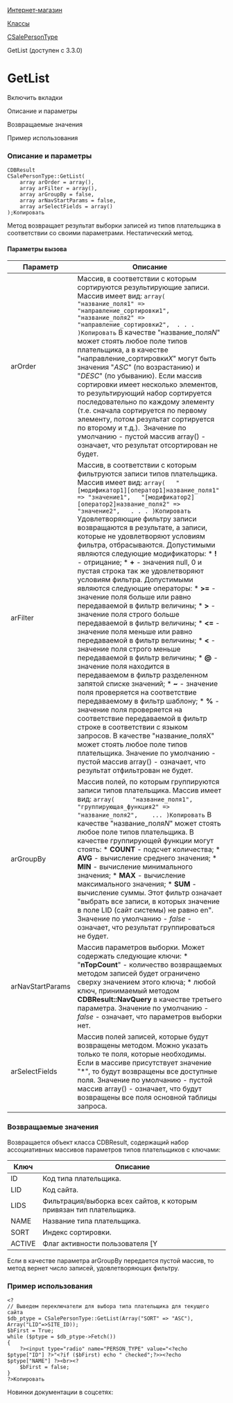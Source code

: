 [Интернет-магазин](/api_help/sale/index.php)

[Классы](/api_help/sale/classes/index.php)

[CSalePersonType](/api_help/sale/classes/csalepersontype/index.php)

GetList (доступен с 3.3.0)

GetList
=======

Включить вкладки

Описание и параметры

Возвращаемые значения

Пример использования

### Описание и параметры

```
CDBResult
CSalePersonType::GetList(
	array arOrder = array(),
	array arFilter = array(),
	array arGroupBy = false,
	array arNavStartParams = false,
	array arSelectFields = array()
);Копировать
```

Метод возвращает результат выборки записей из типов плательщика в соответствии со своими параметрами. Нестатический метод.

#### Параметры вызова

| Параметр | Описание |
| --- | --- |
| arOrder | Массив, в соответствии с которым сортируются результирующие записи. Массив имеет вид:  ``` array( 	"название_поля1" => "направление_сортировки1", 	"название_поля2" => "направление_сортировки2", 	. . . )Копировать ```  В качестве "название\_поля*N*" может стоять любое поле типов плательщика, а в качестве "направление\_сортировки*X*" могут быть значения "*ASC*" (по возрастанию) и "*DESC*" (по убыванию).    Если массив сортировки имеет несколько элементов, то результирующий набор сортируется последовательно по каждому элементу (т.е. сначала сортируется по первому элементу, потом результат сортируется по второму и т.д.).     Значение по умолчанию - пустой массив array() - означает, что результат отсортирован не будет. |
| arFilter | Массив, в соответствии с которым фильтруются записи типов плательщика. Массив имеет вид:  ``` array( 	"[модификатор1][оператор1]название_поля1" => "значение1", 	"[модификатор2][оператор2]название_поля2" => "значение2", 	. . . )Копировать ```  Удовлетворяющие фильтру записи возвращаются в результате, а записи, которые не удовлетворяют условиям фильтра, отбрасываются.    Допустимыми являются следующие модификаторы:  * **!** - отрицание; * **+** - значения null, 0 и пустая строка так же удовлетворяют условиям фильтра.  Допустимыми являются следующие операторы:  * **>=** - значение поля больше или равно передаваемой в фильтр величины; * **>** - значение поля строго больше передаваемой в фильтр величины; * **<=** - значение поля меньше или равно передаваемой в фильтр величины; * **<** - значение поля строго меньше передаваемой в фильтр величины; * **@** - значение поля находится в передаваемом в фильтр разделенном запятой списке значений; * **~** - значение поля проверяется на соответствие передаваемому в фильтр шаблону; * **%** - значение поля проверяется на соответствие передаваемой в фильтр строке в соответствии с языком запросов.  В качестве "название\_поляX" может стоять любое поле типов плательщика.  Значение по умолчанию - пустой массив array() - означает, что результат отфильтрован не будет. |
| arGroupBy | Массив полей, по которым группируются записи типов плательщика. Массив имеет вид:  ``` array( 	"название_поля1", 	"группирующая_функция2" => "название_поля2",  	... )Копировать ```  В качестве "название\_поля*N*" может стоять любое поле типов плательщика. В качестве группирующей функции могут стоять:  * **COUNT** - подсчет количества; * **AVG** - вычисление среднего значения; * **MIN** - вычисление минимального значения; * **MAX** - вычисление максимального значения; * **SUM** - вычисление суммы.  Этот фильтр означает "выбрать все записи, в которых значение в поле LID (сайт системы) не равно en".    Значение по умолчанию - *false* - означает, что результат группироваться не будет. |
| arNavStartParams | Массив параметров выборки. Может содержать следующие ключи:  * "**nTopCount**" - количество возвращаемых методом записей будет ограничено сверху значением этого ключа; * любой ключ, принимаемый методом  **CDBResult::NavQuery**   в качестве третьего параметра.  Значение по умолчанию - *false* - означает, что параметров выборки нет. |
| arSelectFields | Массив полей записей, которые будут возвращены методом. Можно указать только те поля, которые необходимы. Если в массиве присутствует значение "\*", то будут возвращены все доступные поля.    Значение по умолчанию - пустой массив array() - означает, что будут возвращены все поля основной таблицы запроса. |

### Возвращаемые значения

Возвращается объект класса CDBResult, содержащий набор ассоциативных массивов параметров типов плательщиков с ключами:

| Ключ | Описание |
| --- | --- |
| ID | Код типа плательщика. |
| LID | Код сайта. |
| LIDS | Фильтрация/выборка всех сайтов, к которым привязан тип плательщика. |
| NAME | Название типа плательщика. |
| SORT | Индекс сортировки. |
| ACTIVE | Флаг активности пользователя [Y|N]. |

Если в качестве параметра arGroupBy передается пустой массив, то метод вернет число записей, удовлетворяющих фильтру.

### Пример использования

```
<?
// Выведем переключатели для выбора типа плательщика для текущего сайта
$db_ptype = CSalePersonType::GetList(Array("SORT" => "ASC"), Array("LID"=>SITE_ID));
$bFirst = True;
while ($ptype = $db_ptype->Fetch())
{
	?><input type="radio" name="PERSON_TYPE" value="<?echo $ptype["ID"] ?>"<?if ($bFirst) echo " checked";?>><?echo $ptype["NAME"] ?><br><?
	$bFirst = false;
}
?>Копировать
```

Новинки документации в соцсетях: